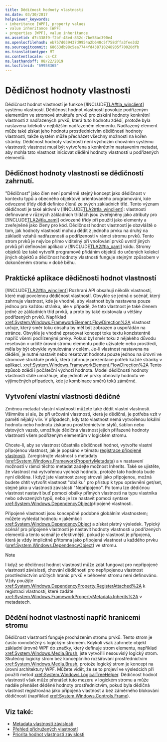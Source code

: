 ```yaml
---
title: Dědičnost hodnoty vlastnosti
ms.date: 03/30/2017
helpviewer_keywords:
- inheritance [WPF], property values
- value inheritance [WPF]
- properties [WPF], value inheritance
ms.assetid: d7c338f9-f2bf-48ed-832c-7be58ac390e4
ms.openlocfilehash: eb757d039437d9954a2b648c5f758dffa3fee3d2
ms.sourcegitcommit: 68653db98c5ea7744fd438710248935f70020dfb
ms.translationtype: MT
ms.contentlocale: cs-CZ
ms.lasthandoff: 08/22/2019
ms.locfileid: "69958365"
---
```

# <a name="property-value-inheritance"></a>Dědičnost hodnoty vlastnosti
Dědičnost hodnot vlastností je funkce [!INCLUDE[TLA#tla_winclient](../../../../includes/tlasharptla-winclient-md.md)] systému vlastností. Dědičnost hodnot vlastností povoluje podřízeným elementům ve stromové struktuře prvků pro získání hodnoty konkrétní vlastnosti z nadřazených prvků, která tuto hodnotu zdědí, protože byla nastavena kdekoli v nejbližším nadřazeném elementu. Nadřazený element může také získat jeho hodnotu prostřednictvím dědičnosti hodnoty vlastnosti, takže systém může přecházet všechny možnosti na kořen stránky. Dědičnost hodnoty vlastnosti není výchozím chováním systému vlastností; vlastnost musí být vytvořena s konkrétním nastavením metadat, aby mohla tato vlastnost iniciovat dědění hodnoty vlastností u podřízených elementů.  

<a name="Property_Value_Inheritance_is_Containment_Inheritance"></a>   
## <a name="property-value-inheritance-is-containment-inheritance"></a>Dědičnost hodnoty vlastnosti se dědičností zahrnutí.  
 "Dědičnost" jako člen není poměrně stejný koncept jako dědičnost v kontextu typů a obecného objektově orientovaného programování, kde odvozené třídy dědí definice členů ze svých základních tříd. Tento význam dědičnosti je také aktivní v [!INCLUDE[TLA2#tla_winclient](../../../../includes/tla2sharptla-winclient-md.md)]: vlastnosti definované v různých základních třídách jsou zveřejněny jako atributy pro [!INCLUDE[TLA2#tla_xaml](../../../../includes/tla2sharptla-xaml-md.md)] odvozené třídy při použití jako elementy a zveřejněné jako členy pro kód. Dědičnost hodnot vlastností je obzvláště o tom, jak hodnoty vlastností mohou dědit z jednoho prvku na druhý na základě vztahů nadřazenosti a podřízenosti v rámci stromu prvků. Tento strom prvků je nejvíce přímo viditelný při vnořování prvků uvnitř jiných prvků při definování aplikací v [!INCLUDE[TLA2#tla_xaml](../../../../includes/tla2sharptla-xaml-md.md)] kódu. Stromy objektů lze také vytvořit programově přidáním objektů do určených kolekcí jiných objektů a dědičnost hodnoty vlastností funguje stejným způsobem v dokončeném stromu v době běhu.  
  
<a name="Practical_Applications_of_Property_Value_Inheritance"></a>   
## <a name="practical-applications-of-property-value-inheritance"></a>Praktické aplikace dědičnosti hodnot vlastností  
 [!INCLUDE[TLA2#tla_winclient](../../../../includes/tla2sharptla-winclient-md.md)] Rozhraní API obsahují několik vlastností, které mají povolenou dědičnost vlastností. Obvykle se jedná o scénář, který zahrnuje vlastnost, kde je vhodné, aby vlastnost byla nastavena pouze jednou pro každou stránku, ale v případě, že tato vlastnost je také členem jedné ze základních tříd prvků, a proto by také existovala u většiny podřízených prvků. Například <xref:System.Windows.FrameworkElement.FlowDirection%2A> vlastnost určuje, který směr toku obsahu by měl být zobrazen a uspořádán na stránce. Obvykle je vhodné zpracovat koncept toku textu konzistentně napříč všemi podřízenými prvky. Pokud byl směr toku z nějakého důvodu resetován v určité úrovni stromu elementu podle uživatele nebo prostředí, měla by být obvykle vynulována v celém. Je-li vlastnost nastavena na dědění, je nutné nastavit nebo resetovat hodnotu pouze jednou na úrovni ve stromové struktuře prvků, která zahrnuje prezentace potřeb každé stránky v aplikaci. <xref:System.Windows.FrameworkElement.FlowDirection%2A> Tento způsob zdědí i počáteční výchozí hodnota. Model dědičnosti hodnoty vlastností stále umožňuje, aby jednotlivé prvky obnovily hodnotu ve výjimečných případech, kde je kombinace směrů toků záměrné.  
  
<a name="Making_a_Custom_Property_Inheritable"></a>   
## <a name="making-a-custom-property-inheritable"></a>Vytvoření vlastní vlastnosti dědičné  
 Změnou metadat vlastní vlastnosti můžete také dědit vlastní vlastnosti. Všimněte si ale, že při určování vlastnosti, která je dědičná, je potřeba vzít v paměti nějaký vliv. V případech, kdy tato vlastnost nemá vytvořenou lokální hodnotu nebo hodnotu získanou prostřednictvím stylů, šablon nebo datových vazeb, umožňuje dědičná vlastnost jejich přiřazené hodnoty vlastností všem podřízeným elementům v logickém stromu.  
  
 Chcete-li, aby se vlastnost účastnila dědičnosti hodnot, vytvořte vlastní připojenou vlastnost, jak je popsáno v tématu [registrace připojené vlastnosti](how-to-register-an-attached-property.md). Zaregistrujte vlastnost s metadaty (<xref:System.Windows.FrameworkPropertyMetadata>) a v nastavení možností v rámci těchto metadat zadejte možnost Inherits. Také se ujistěte, že vlastnost má vytvořenou výchozí hodnotu, protože tato hodnota bude nyní děděna. I když jste vlastnost zaregistrovali jako připojenou, možná budete chtít vytvořit vlastnost "obálku" pro přístup k typu oprávnění get/set, stejně jako u vlastnosti závislosti "Nepřipojeno". Po tomu lze dědičnou vlastnost nastavit buď pomocí obálky přímých vlastností na typu vlastníka nebo odvozených typů, nebo je lze nastavit pomocí syntaxe <xref:System.Windows.DependencyObject>připojené vlastnosti.  
  
 Připojené vlastnosti jsou koncepčně podobné globálním vlastnostem; můžete vyhledat hodnotu v jakémkoli <xref:System.Windows.DependencyObject> a získat platný výsledek. Typický scénář pro připojené vlastnosti je nastavit hodnoty vlastností u podřízených elementů a tento scénář je efektivnější, pokud je vlastnost je připojená, která je vždy implicitně přítomna jako připojená vlastnost u každého prvku (<xref:System.Windows.DependencyObject>) ve stromu.  
  
> [!NOTE]
> I když se dědičnost hodnot vlastností může zdát fungovat pro nepřipojené vlastnosti závislosti, chování dědičnosti pro nepřipojenou vlastnost prostřednictvím určitých hranic prvků v běhovém stromu není definováno. Vždy použijte <xref:System.Windows.DependencyProperty.RegisterAttached%2A> k registraci vlastností, které zadáte <xref:System.Windows.FrameworkPropertyMetadata.Inherits%2A> v metadatech.  
  
<a name="InheritanceContext"></a>   
## <a name="inheriting-property-values-across-tree-boundaries"></a>Dědění hodnot vlastností napříč hranicemi stromu  
 Dědičnost vlastností funguje procházením stromu prvků. Tento strom je často rovnoběžný s logickým stromem. Kdykoli však zahrnete objekt základní úrovně WPF do značky, který definuje strom elementu, například <xref:System.Windows.Media.Brush>, jste vytvořili nesouvislý logický strom. Skutečný logický strom bez koncepčního rozšiřování prostřednictvím <xref:System.Windows.Media.Brush>, protože logický strom je koncept na úrovni architektury WPF. Můžete vidět, že se to projeví ve výsledcích při použití metod <xref:System.Windows.LogicalTreeHelper>. Dědičnost hodnot vlastností však může přenášet tuto mezeru v logickém stromu a může nadále přenášet děděné hodnoty prostřednictvím, pokud byla dědičná vlastnost registrována jako připojená vlastnost a bez záměrného blokování dědičnosti (například <xref:System.Windows.Controls.Frame>).  
  
## <a name="see-also"></a>Viz také:

- [Metadata vlastností závislosti](dependency-property-metadata.md)
- [Přehled přidružených vlastností](attached-properties-overview.md)
- [Priorita hodnot vlastností závislosti](dependency-property-value-precedence.md)
